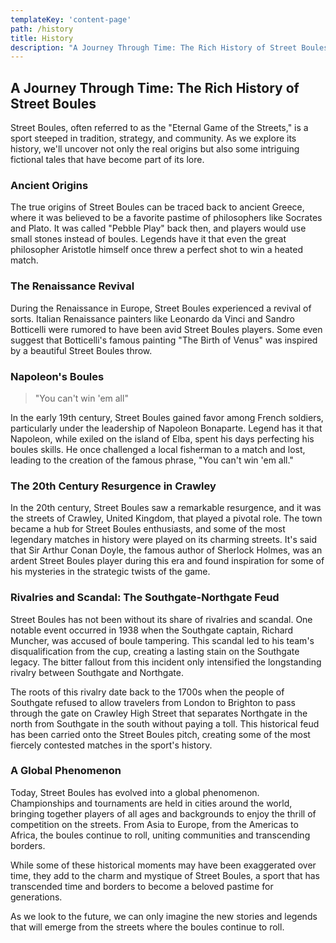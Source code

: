 ```yaml
---
templateKey: 'content-page'
path: /history
title: History
description: "A Journey Through Time: The Rich History of Street Boules"
---
```


## A Journey Through Time: The Rich History of Street Boules

Street Boules, often referred to as the "Eternal Game of the Streets," is a sport steeped in tradition, strategy, and community. As we explore its history, we'll uncover not only the real origins but also some intriguing fictional tales that have become part of its lore.

### Ancient Origins

The true origins of Street Boules can be traced back to ancient Greece, where it was believed to be a favorite pastime of philosophers like Socrates and Plato. It was called "Pebble Play" back then, and players would use small stones instead of boules. Legends have it that even the great philosopher Aristotle himself once threw a perfect shot to win a heated match.

### The Renaissance Revival

During the Renaissance in Europe, Street Boules experienced a revival of sorts. Italian Renaissance painters like Leonardo da Vinci and Sandro Botticelli were rumored to have been avid Street Boules players. Some even suggest that Botticelli's famous painting "The Birth of Venus" was inspired by a beautiful Street Boules throw.

### Napoleon's Boules

> "You can't win 'em all"

In the early 19th century, Street Boules gained favor among French soldiers, particularly under the leadership of Napoleon Bonaparte. Legend has it that Napoleon, while exiled on the island of Elba, spent his days perfecting his boules skills. He once challenged a local fisherman to a match and lost, leading to the creation of the famous phrase, "You can't win 'em all."

### The 20th Century Resurgence in Crawley

In the 20th century, Street Boules saw a remarkable resurgence, and it was the streets of Crawley, United Kingdom, that played a pivotal role. The town became a hub for Street Boules enthusiasts, and some of the most legendary matches in history were played on its charming streets. It's said that Sir Arthur Conan Doyle, the famous author of Sherlock Holmes, was an ardent Street Boules player during this era and found inspiration for some of his mysteries in the strategic twists of the game.

### Rivalries and Scandal: The Southgate-Northgate Feud

Street Boules has not been without its share of rivalries and scandal. One notable event occurred in 1938 when the Southgate captain, Richard Muncher, was accused of boule tampering. This scandal led to his team's disqualification from the cup, creating a lasting stain on the Southgate legacy. The bitter fallout from this incident only intensified the longstanding rivalry between Southgate and Northgate.

The roots of this rivalry date back to the 1700s when the people of Southgate refused to allow travelers from London to Brighton to pass through the gate on Crawley High Street that separates Northgate in the north from Southgate in the south without paying a toll. This historical feud has been carried onto the Street Boules pitch, creating some of the most fiercely contested matches in the sport's history.

### A Global Phenomenon

Today, Street Boules has evolved into a global phenomenon. Championships and tournaments are held in cities around the world, bringing together players of all ages and backgrounds to enjoy the thrill of competition on the streets. From Asia to Europe, from the Americas to Africa, the boules continue to roll, uniting communities and transcending borders.

While some of these historical moments may have been exaggerated over time, they add to the charm and mystique of Street Boules, a sport that has transcended time and borders to become a beloved pastime for generations.

As we look to the future, we can only imagine the new stories and legends that will emerge from the streets where the boules continue to roll.

